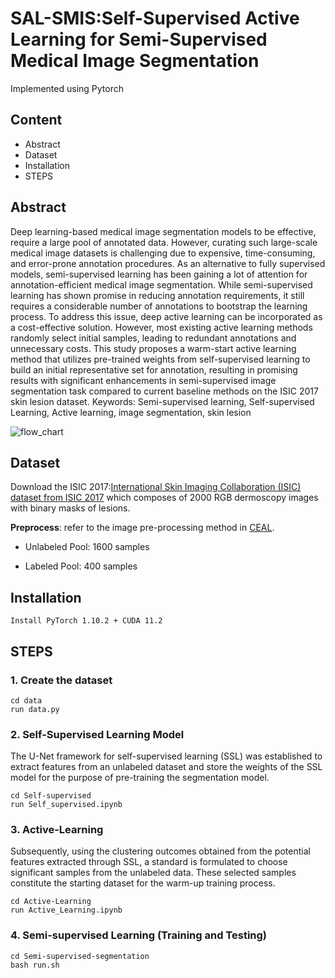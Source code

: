 # SAL-SMIS:Self-Supervised Active Learning for Semi-Supervised Medical Image Segmentation

Implemented using Pytorch

## Content
+ Abstract
+ Dataset
+ Installation
+ STEPS


## Abstract
Deep learning-based medical image segmentation models to be effective, require a large pool
of annotated data. However, curating such large-scale medical image datasets is challenging
due to expensive, time-consuming, and error-prone annotation procedures. As an alternative
to fully supervised models, semi-supervised learning has been gaining a lot of attention for
annotation-efficient medical image segmentation. While semi-supervised learning has shown
promise in reducing annotation requirements, it still requires a considerable number of
annotations to bootstrap the learning process. To address this issue, deep active learning can
be incorporated as a cost-effective solution. However, most existing active learning methods
randomly select initial samples, leading to redundant annotations and unnecessary costs.
This study proposes a warm-start active learning method that utilizes pre-trained weights
from self-supervised learning to build an initial representative set for annotation, resulting
in promising results with significant enhancements in semi-supervised image segmentation
task compared to current baseline methods on the ISIC 2017 skin lesion dataset.
Keywords: Semi-supervised learning, Self-supervised Learning, Active learning, image
segmentation, skin lesion


![flow_chart](https://github.com/lakmali240/CS685_Project/blob/main/Image/Overall_flow_with_UNET.jpg)


## Dataset
Download the ISIC 2017:[International Skin Imaging Collaboration (ISIC) dataset from ISIC 2017](https://challenge.isic-archive.com/data/#2017) which composes of 2000 RGB dermoscopy images with binary masks of lesions.

**Preprocess**: refer to the image pre-processing method in [CEAL](https://github.com/marc-gorriz/CEAL-Medical-Image-Segmentation).

+ Unlabeled Pool: 1600 samples

+ Labeled Pool: 400 samples

## Installation
```
Install PyTorch 1.10.2 + CUDA 11.2 
```

## STEPS

### 1. Create the dataset
```
cd data
run data.py
```
### 2. Self-Supervised Learning Model

The U-Net framework for self-supervised learning (SSL) was established to extract features from an unlabeled dataset and store the weights of the SSL model for the purpose of pre-training the segmentation model.

```
cd Self-supervised
run Self_supervised.ipynb
```

### 3. Active-Learning

Subsequently, using the clustering outcomes obtained from the potential features extracted through SSL, a standard is formulated to choose significant samples from the unlabeled data. These selected samples constitute the starting dataset for the warm-up training process.

```
cd Active-Learning
run Active_Learning.ipynb
```

### 4. Semi-supervised Learning (Training and Testing)

```
cd Semi-supervised-segmentation
bash run.sh
```





